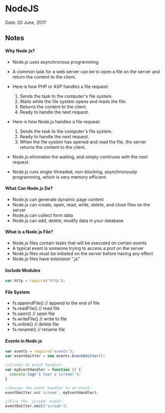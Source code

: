 # NodeJS
Date: 20 June, 2017

## Notes
#### Why Node.js?
 - Node.js uses asynchronous programming.
 - A common task for a web server can be to open a file on the server and return the content to the client.
 - Here is how PHP or ASP handles a file request:

	1. Sends the task to the computer's file system.
	2. Waits while the file system opens and reads the file.
	3. Returns the content to the client.
	4. Ready to handle the next request.


 - Here is how Node.js handles a file request:

	1. Sends the task to the computer's file system.
	2. Ready to handle the next request.
	3. When the file system has opened and read the file, the server returns the content to the client.

 - Node.js eliminates the waiting, and simply continues with the next request.

 - Node.js runs single-threaded, non-blocking, asynchronously programming, which is very memory efficient.

#### What Can Node.js Do?
- Node.js can generate dynamic page content
- Node.js can create, open, read, write, delete, and close files on the server
- Node.js can collect form data
- Node.js can add, delete, modify data in your database

#### What is a Node.js File?
- Node.js files contain tasks that will be executed on certain events
- A typical event is someone trying to access a port on the server
- Node.js files must be initiated on the server before having any effect
- Node.js files have extension ".js"

#### Include Modules
```javascript
var http = require('http');
```

#### File System
 - fs.appendFile()  // append to the end of file
 - fs.readFile()  // read file
 - fs.open()  // open file
 - fs.writeFile()  // write to file
 - fs.unlink()     // delete file
 - fs.rename()  // rename file


#### Events in Node.js
```javascript
var events = require('events');
var eventEmitter = new events.EventEmitter();

//Create an event handler:
var myEventHandler = function () {
  console.log('I hear a scream!');
}

//Assign the event handler to an event:
eventEmitter.on('scream', myEventHandler);

//Fire the 'scream' event:
eventEmitter.emit('scream');
```